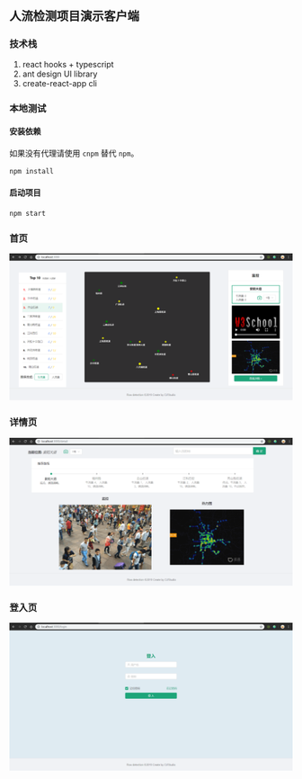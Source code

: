 ## 人流检测项目**演示**客户端

### 技术栈

1. react hooks + typescript
2. ant design UI library
3. create-react-app cli

### 本地测试

#### 安装依赖

如果没有代理请使用 `cnpm` 替代 `npm`。

```sh
npm install
```

#### 启动项目

```sh
npm start
```

### 首页

![home](https://github.com/tjx666/flow-detection-client/blob/master/screenshots/home.png?raw=true)

### 详情页

![detail](https://github.com/tjx666/flow-detection-client/blob/master/screenshots/detail.png?raw=true)

### 登入页

![login](https://github.com/tjx666/flow-detection-client/blob/master/screenshots/login.png?raw=true)
